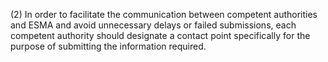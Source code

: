 (2) In order to facilitate the communication between competent authorities and ESMA and avoid unnecessary delays or failed submissions, each competent authority should designate a contact point specifically for the purpose of submitting the information required.